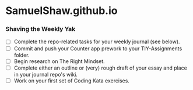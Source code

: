 # SamuelShaw.github.io

### Shaving the Weekly Yak
* [ ] Complete the repo-related tasks for your weekly journal (see below).
* [ ] Commit and push your Counter app prework to your TIY-Assignments folder.
* [ ] Begin research on The Right Mindset.
* [ ] Complete either an outline or (very) rough draft of your essay and place in your journal repo's wiki.
* [ ] Work on your first set of Coding Kata exercises.
